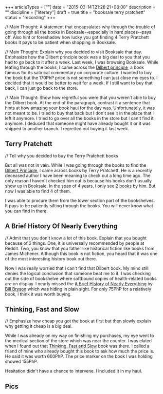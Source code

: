 +++
articleTypes = [""]
date = "2015-03-14T21:26:21+08:00"
description = ""
discipline = ["literary"]
draft = true
title = "booksale terry pratchett"
status = "recording"
+++

// Main Thought: A statement that encapsulates why through the trouble of going through all the books in Booksale--especially in hard places--pays off. Also hint or foreshadow how lucky you got finding 4 Terry Pratchett books
It pays to be patient when shopping in Booksale.

// Main Thought: Explain why you decided to visit Booksale that day. Emphasize how the Dilbert principle book was a big deal to you that you had to go back to it after a week.
Last week, I was browsing Booksale. While leafing through the books, I came across the [Dilbert principle](), a book famous for its satirical commentary on corporate culture. I wanted to buy the book but the 170PhP price is not something I can just close my eyes to. I decided that it would be better to wait for a week. If I still want to buy that back, I can just go back to the store.

// Main Thought: Show how regretful you were that you weren't able to buy the Dilbert book. At the end of the paragraph, contrast it a sentence that hints at how amazing your book haul for the day was.
Unfortunately, it was not meant to be. I tried to buy that back but I don't see it in the place that I left it anymore. I tried to go over all the books in the store but I can't find it anymore. I deduced that someone might have already bought it or it was shipped to another branch. I regretted not buying it last week.

## Terry Pratchett
// Tell why you decided to buy the Terry Pratchett books

But all was not in vain. While I was going through the books to find the [Dilbert Principle](), I came across books by Terry Pratchett. He is a recently deceased author I have been meaning to check out a long time ago. The only reason I haven't checked him out is because his books don't usually show up in Booksale. In the span of 4 years, I only see [2]() [books]() by him. But now I was able to find 4 of them.

I was able to procure them from the lower section part of the bookshelves. It pays to be patiently sifting through the books. You will never know what you can find in there.

## A Brief History Of Nearly Everything
// Admit that you don't know a lot of this book. Explain that you bought because of 2 things. One, it is universally recommended by people at Reddit. Two, you know that you father like historical fiction like books from James Michener. Although this book is not fiction, you heard that it was one of the most interesting history book out there.

Now I was really worried that I can't find that Dilbert book. My mind still denies the logical conclusion that someone beat me to it. I was checking out the side of bookshelve where softbound copies of health-related books are on display. I nearly missed the [A Brief History of Nearly Everything]() by [Bill Bryson]() which was hiding in plain sight. For only 75PhP for a relatively book, I think it was worth buying.

## Thinking, Fast and Slow
// Emphasize how cheap you got the book at first but then slowly explain why getting it cheap is a big deal.

While I was already on my way on finishing my purchases, my eye went to the medical section of the store which was near the counter. I was elated when I found out that [Thinking, Fast and Slow]() book was there. I called a friend of mine who already bought this book to ask how much the price is. He said it was worth 600PhP. The price marker on the book I was holding showed 155PhP.

Hesitation didn't have a chance to intervene. I included it in my haul.

## Pics
